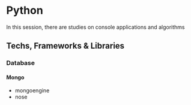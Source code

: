 # Python

In this session, there are studies on console applications and algorithms

## Techs, Frameworks & Libraries

### Database

#### Mongo

* mongoengine
* nose
